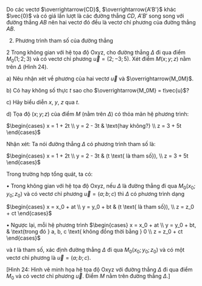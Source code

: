 Do các vectơ $\overrightarrow{CD}$, $\overrightarrow{A'B'}$ khác $\vec{0}$ và có giá lần lượt là các đường thẳng $CD$, $A'B'$ song song với đường thẳng $AB$ nên hai vectơ đó đều là vectơ chỉ phương của đường thẳng $AB$.

2. Phương trình tham số của đường thẳng

2 Trong không gian với hệ tọa độ Oxyz, cho đường thẳng $\Delta$ đi qua điểm $M_0(1 ; 2 ; 3)$ và có vectơ chỉ phương $\vec{u} = (2 ; -3 ; 5)$. Xét điểm $M(x ; y ; z)$ nằm trên $\Delta$ (Hình 24).

a) Nêu nhận xét về phương của hai vectơ $\vec{u}$ và $\overrightarrow{M_0M}$.

b) Có hay không số thực $t$ sao cho $\overrightarrow{M_0M} = t\vec{u}$?

c) Hãy biểu diễn $x$, $y$, $z$ qua $t$.

d) Tọa độ $(x ; y ; z)$ của điểm $M$ (nằm trên $\Delta$) có thỏa mãn hệ phương trình:

$\begin{cases}
x = 1 + 2t \\
y = 2 - 3t & \text{hay không?} \\
z = 3 + 5t
\end{cases}$

Nhận xét: Ta nói đường thẳng $\Delta$ có phương trình tham số là:

$\begin{cases}
x = 1 + 2t \\
y = 2 - 3t & (t \text{ là tham số}), \\
z = 3 + 5t
\end{cases}$

Trong trường hợp tổng quát, ta có:

• Trong không gian với hệ tọa độ Oxyz, nếu $\Delta$ là đường thẳng đi qua $M_0(x_0 ; y_0 ; z_0)$ và có vectơ chỉ phương $\vec{u} = (a ; b ; c)$ thì $\Delta$ có phương trình dạng

$\begin{cases}
x = x_0 + at \\
y = y_0 + bt & (t \text{ là tham số}), \\
z = z_0 + ct
\end{cases}$

• Ngược lại, mỗi hệ phương trình $\begin{cases}
x = x_0 + at \\
y = y_0 + bt, & \text{trong đó } a, b, c \text{ không đồng thời bằng } 0 \\
z = z_0 + ct
\end{cases}$

và $t$ là tham số, xác định đường thẳng $\Delta$ đi qua $M_0(x_0 ; y_0 ; z_0)$ và có một vectơ chỉ phương là $\vec{u} = (a ; b ; c)$.

[Hình 24: Hình vẽ minh họa hệ tọa độ Oxyz với đường thẳng $\Delta$ đi qua điểm $M_0$ và có vectơ chỉ phương $\vec{u}$. Điểm $M$ nằm trên đường thẳng $\Delta$.]